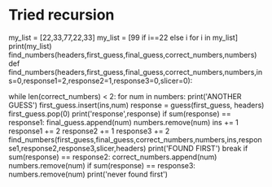 # Tried recursion


  my_list = [22,33,77,22,33]
 my_list = [99 if i==22 else i for i in my_list]
 print(my_list)
  find_numbers(headers,first_guess,final_guess,correct_numbers,numbers)
def find_numbers(headers,first_guess,final_guess,correct_numbers,numbers,ins=0,response1=2,response2=1,response3=0,slicer=0):

  while len(correct_numbers) < 2:
    for num in numbers:
      print('ANOTHER GUESS')
      first_guess.insert(ins,num)
      response = guess(first_guess, headers)
      first_guess.pop(0)
      print('response',response)
      if sum(response) == response1:
        final_guess.append(num)
        numbers.remove(num)
        ins += 1
        response1 += 2
        response2 += 1
        response3 += 2
        find_numbers(first_guess,final_guess,correct_numbers,numbers,ins,response1,response2,response3,slicer,headers)
        print('FOUND FIRST')
        break
      if sum(response) == response2:
        correct_numbers.append(num)
        numbers.remove(num)
      if sum(response) == response3:
        numbers.remove(num)
  print('never found first')
